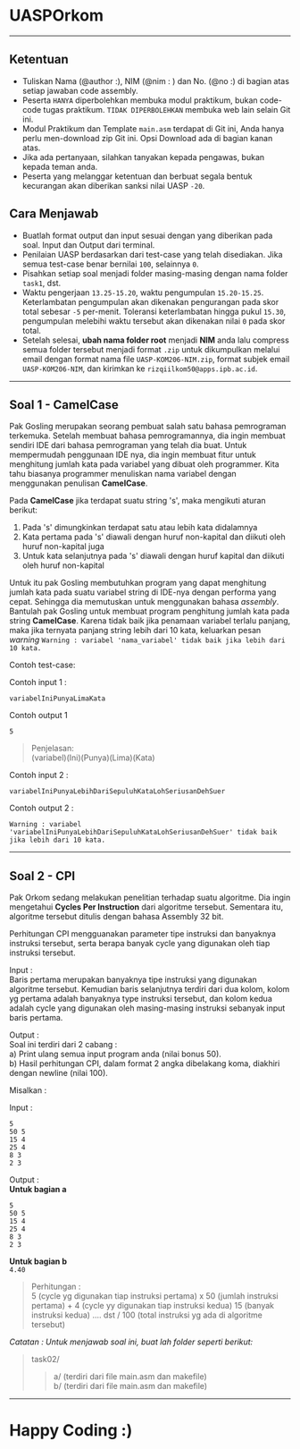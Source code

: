# UASPOrkom
***
## Ketentuan
- Tuliskan Nama (@author :), NIM (@nim : ) dan No. (@no :) di bagian atas setiap jawaban code assembly.
- Peserta `HANYA` diperbolehkan membuka modul praktikum, bukan code-code tugas praktikum. `TIDAK DIPERBOLEHKAN` membuka web lain selain Git ini.
- Modul Praktikum dan Template `main.asm` terdapat di Git ini, Anda hanya perlu men-download zip Git ini. Opsi Download ada di bagian kanan atas.
- Jika ada pertanyaan, silahkan tanyakan kepada pengawas, bukan kepada teman anda.
- Peserta yang melanggar ketentuan dan berbuat segala bentuk kecurangan akan diberikan sanksi nilai UASP `-20`.

## Cara Menjawab
- Buatlah format output dan input sesuai dengan yang diberikan pada soal. Input dan Output dari terminal.
- Penilaian UASP berdasarkan dari test-case yang telah disediakan. Jika semua test-case benar bernilai `100`, selainnya `0`.
- Pisahkan setiap soal menjadi folder masing-masing dengan nama folder `task1`, dst.
- Waktu pengerjaan `13.25-15.20`, waktu pengumpulan `15.20-15.25`. Keterlambatan pengumpulan akan dikenakan pengurangan pada skor total sebesar `-5` per-menit. Toleransi keterlambatan hingga pukul `15.30`, pengumpulan melebihi waktu tersebut akan dikenakan nilai `0` pada skor total.
- Setelah selesai, **ubah nama folder root** menjadi **NIM** anda lalu compress semua folder tersebut menjadi format `.zip` untuk dikumpulkan melalui email dengan format nama file
`UASP-KOM206-NIM.zip`, format subjek email `UASP-KOM206-NIM`, dan kirimkan ke `rizqiilkom50@apps.ipb.ac.id`.

***
## Soal 1 - CamelCase
Pak Gosling merupakan seorang pembuat salah satu bahasa pemrograman terkemuka. Setelah membuat bahasa pemrogramannya, dia ingin membuat sendiri IDE dari bahasa pemrograman yang telah dia buat. Untuk mempermudah penggunaan IDE nya, dia ingin membuat fitur untuk menghitung jumlah kata pada variabel yang dibuat oleh programmer. Kita tahu biasanya programmer menuliskan nama variabel dengan menggunakan penulisan **CamelCase**.

Pada **CamelCase** jika terdapat suatu string 's', maka mengikuti aturan berikut: <br />
1. Pada 's' dimungkinkan terdapat satu atau lebih kata didalamnya <br />
2. Kata pertama pada 's' diawali dengan huruf non-kapital dan diikuti oleh huruf non-kapital juga <br />
3. Untuk kata selanjutnya pada 's' diawali dengan huruf kapital dan diikuti oleh huruf non-kapital <br />

Untuk itu pak Gosling membutuhkan program yang dapat menghitung jumlah kata pada suatu variabel string di IDE-nya dengan performa yang cepat. Sehingga dia memutuskan untuk menggunakan bahasa *assembly*. Bantulah pak Gosling untuk membuat program penghitung jumlah kata pada string **CamelCase**. Karena tidak baik jika penamaan variabel terlalu panjang, maka jika ternyata panjang string lebih dari 10 kata, keluarkan pesan *warning* `Warning : variabel 'nama_variabel' tidak baik jika lebih dari 10 kata.`

Contoh test-case:

Contoh input 1 :<br />
```
variabelIniPunyaLimaKata
```

Contoh output 1 <br />
```
5
```

> Penjelasan: <br />
(variabel)(Ini)(Punya)(Lima)(Kata)

Contoh input 2 :<br />
```
variabelIniPunyaLebihDariSepuluhKataLohSeriusanDehSuer
```

Contoh output 2 :<br />
```
Warning : variabel 'variabelIniPunyaLebihDariSepuluhKataLohSeriusanDehSuer' tidak baik jika lebih dari 10 kata.
```

***

## Soal 2 - CPI
Pak Orkom sedang melakukan penelitian terhadap suatu algoritme. Dia ingin mengetahui **Cycles Per Instruction** dari algoritme tersebut. Sementara itu, algoritme tersebut ditulis dengan bahasa Assembly 32 bit.

Perhitungan CPI mengguanakan parameter tipe instruksi dan banyaknya instruksi tersebut, serta berapa banyak cycle yang digunakan oleh tiap instruksi tersebut.

Input : <br />
Baris pertama merupakan banyaknya tipe instruksi yang digunakan algoritme tersebut.
Kemudian baris selanjutnya terdiri dari dua kolom, kolom yg pertama adalah banyaknya type instruksi tersebut, dan kolom kedua adalah cycle yang digunakan oleh masing-masing instruksi sebanyak input baris pertama.

Output : <br />
Soal ini terdiri dari 2 cabang : <br />
a) Print ulang semua input program anda (nilai bonus 50). <br />
b) Hasil perhitungan CPI, dalam format 2 angka dibelakang koma, diakhiri dengan newline (nilai 100).

Misalkan :

Input : <br />
```
5
50 5
15 4
25 4
8 3
2 3
```

Output :<br />
**Untuk bagian a**<br />
```
5
50 5
15 4
25 4
8 3
2 3
```

**Untuk bagian b**<br />
`4.40`


>Perhitungan :<br />
5 (cycle yg digunakan tiap instruksi pertama) x 50 (jumlah instruksi pertama) + 4 (cycle yy digunakan tiap instruksi kedua) 15 (banyak instruksi kedua) .... dst / 100 (total instruksi yg ada di algoritme tersebut)


*Catatan :
Untuk menjawab soal ini, buat lah folder seperti berikut:*<br />
>task02/<br />
  >>a/ (terdiri dari file main.asm dan makefile)<br />
  >>b/ (terdiri dari file main.asm dan makefile)

---
# Happy Coding :)
